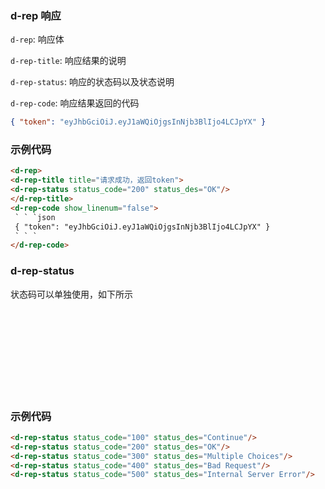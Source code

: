 ### d-rep 响应

`d-rep`: 响应体

`d-rep-title`: 响应结果的说明

`d-rep-status`: 响应的状态码以及状态说明

`d-rep-code`: 响应结果返回的代码

<d-rep>
<d-rep-title title="请求成功，返回token">
<d-rep-status status_code="200" status_des="OK"/> 
</d-rep-title>
<d-rep-code show_linenum="false">

```json
{ "token": "eyJhbGciOiJ.eyJ1aWQiOjgsInNjb3BlIjo4LCJpYX" }
```
</d-rep-code>
</d-rep>

### 示例代码
```html
<d-rep>
<d-rep-title title="请求成功，返回token">
<d-rep-status status_code="200" status_des="OK"/> 
</d-rep-title>
<d-rep-code show_linenum="false">
 ` ` `json
 { "token": "eyJhbGciOiJ.eyJ1aWQiOjgsInNjb3BlIjo4LCJpYX" }
 ` ` `
</d-rep-code>
```

### d-rep-status
状态码可以单独使用，如下所示
<br>

<d-rep-status status_code="100" status_des="Continue"/> 
<br>
<br>

<d-rep-status status_code="200" status_des="OK"/> 
<br>
<br>

<d-rep-status status_code="300" status_des="Multiple Choices"/> 
<br>
<br>

<d-rep-status status_code="400" status_des="Bad Request"/> 
<br>
<br>

<d-rep-status status_code="500" status_des="Internal Server Error"/> 

### 示例代码
```html
<d-rep-status status_code="100" status_des="Continue"/> 
<d-rep-status status_code="200" status_des="OK"/> 
<d-rep-status status_code="300" status_des="Multiple Choices"/> 
<d-rep-status status_code="400" status_des="Bad Request"/> 
<d-rep-status status_code="500" status_des="Internal Server Error"/> 
```